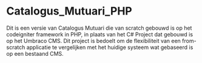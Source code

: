 # Catalogus_Mutuari_PHP
Dit is een versie van Catalogus Mutuari die van scratch gebouwd is op het codeigniter framework in PHP, in plaats van het C# Project dat gebouwd is op het Umbraco CMS. Dit project is bedoelt om de flexibiliteit van een from-scratch applicatie te vergelijken met het huidige systeem wat gebaseerd is op een bestaand CMS.
